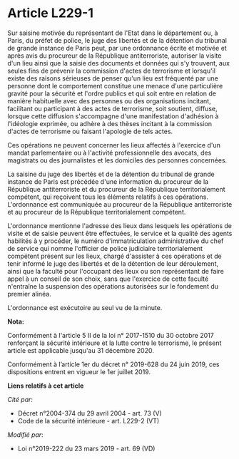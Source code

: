 # Article L229-1

Sur saisine motivée du représentant de l'Etat dans le département ou, à Paris, du préfet de police, le juge des libertés et
de la détention du tribunal de grande instance de Paris peut, par une ordonnance écrite et motivée et après avis du procureur
de la République antiterroriste, autoriser la visite d'un lieu ainsi que la saisie des documents et données qui s'y trouvent,
aux seules fins de prévenir la commission d'actes de terrorisme et lorsqu'il existe des raisons sérieuses de penser qu'un
lieu est fréquenté par une personne dont le comportement constitue une menace d'une particulière gravité pour la sécurité et
l'ordre publics et qui soit entre en relation de manière habituelle avec des personnes ou des organisations incitant,
facilitant ou participant à des actes de terrorisme, soit soutient, diffuse, lorsque cette diffusion s'accompagne d'une
manifestation d'adhésion à l'idéologie exprimée, ou adhère à des thèses incitant à la commission d'actes de terrorisme ou
faisant l'apologie de tels actes.

Ces opérations ne peuvent concerner les lieux affectés à l'exercice d'un mandat parlementaire ou à l'activité professionnelle
des avocats, des magistrats ou des journalistes et les domiciles des personnes concernées.

La saisine du juge des libertés et de la détention du tribunal de grande instance de Paris est précédée d'une information du
procureur de la République antiterroriste et du procureur de la République territorialement compétent, qui reçoivent tous les
éléments relatifs à ces opérations. L'ordonnance est communiquée au procureur de la République antiterroriste et au procureur
de la République territorialement compétent.

L'ordonnance mentionne l'adresse des lieux dans lesquels les opérations de visite et de saisie peuvent être effectuées, le
service et la qualité des agents habilités à y procéder, le numéro d'immatriculation administrative du chef de service qui
nomme l'officier de police judiciaire territorialement compétent présent sur les lieux, chargé d'assister à ces opérations et
de tenir informé le juge des libertés et de la détention de leur déroulement, ainsi que la faculté pour l'occupant des lieux
ou son représentant de faire appel à un conseil de son choix, sans que l'exercice de cette faculté n'entraîne la suspension
des opérations autorisées sur le fondement du premier alinéa.

L'ordonnance est exécutoire au seul vu de la minute.

**Nota:**

Conformément à l'article 5 II de la loi n° 2017-1510 du 30 octobre 2017 renforçant la sécurité intérieure et la lutte contre
le terrorisme, le présent article est applicable jusqu'au 31 décembre 2020.

Conformément à l’article 1er du décret n° 2019-628 du 24 juin 2019, ces dispositions entrent en vigueur le 1er juillet 2019.

**Liens relatifs à cet article**

_Cité par_:

  - Décret n°2004-374 du 29 avril 2004 - art. 73 (V)
  - Code de la sécurité intérieure - art. L229-2 (VT)

_Modifié par_:

  - Loi n°2019-222 du 23 mars 2019 - art. 69 (VD)
